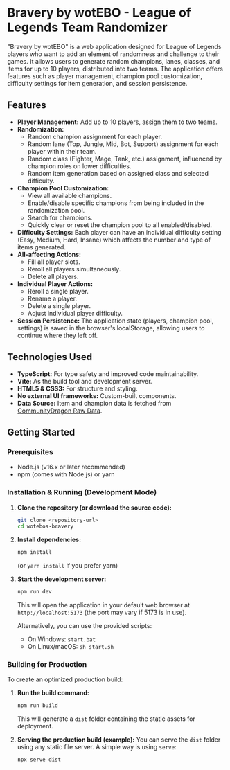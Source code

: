 # Bravery by wotEBO - League of Legends Team Randomizer

"Bravery by wotEBO" is a web application designed for League of Legends players who want to add an element of randomness and challenge to their games. It allows users to generate random champions, lanes, classes, and items for up to 10 players, distributed into two teams. The application offers features such as player management, champion pool customization, difficulty settings for item generation, and session persistence.

## Features

*   **Player Management:** Add up to 10 players, assign them to two teams.
*   **Randomization:**
    *   Random champion assignment for each player.
    *   Random lane (Top, Jungle, Mid, Bot, Support) assignment for each player within their team.
    *   Random class (Fighter, Mage, Tank, etc.) assignment, influenced by champion roles on lower difficulties.
    *   Random item generation based on assigned class and selected difficulty.
*   **Champion Pool Customization:**
    *   View all available champions.
    *   Enable/disable specific champions from being included in the randomization pool.
    *   Search for champions.
    *   Quickly clear or reset the champion pool to all enabled/disabled.
*   **Difficulty Settings:** Each player can have an individual difficulty setting (Easy, Medium, Hard, Insane) which affects the number and type of items generated.
*   **All-affecting Actions:**
    *   Fill all player slots.
    *   Reroll all players simultaneously.
    *   Delete all players.
*   **Individual Player Actions:**
    *   Reroll a single player.
    *   Rename a player.
    *   Delete a single player.
    *   Adjust individual player difficulty.
*   **Session Persistence:** The application state (players, champion pool, settings) is saved in the browser's localStorage, allowing users to continue where they left off.

## Technologies Used

*   **TypeScript:** For type safety and improved code maintainability.
*   **Vite:** As the build tool and development server.
*   **HTML5 & CSS3:** For structure and styling.
*   **No external UI frameworks:** Custom-built components.
*   **Data Source:** Item and champion data is fetched from [CommunityDragon Raw Data](https://raw.communitydragon.org/).

## Getting Started

### Prerequisites

*   Node.js (v16.x or later recommended)
*   npm (comes with Node.js) or yarn

### Installation & Running (Development Mode)

1.  **Clone the repository (or download the source code):**
    ```bash
    git clone <repository-url>
    cd wotebos-bravery
    ```

2.  **Install dependencies:**
    ```bash
    npm install
    ```
    (or `yarn install` if you prefer yarn)

3.  **Start the development server:**
    ```bash
    npm run dev
    ```

    This will open the application in your default web browser at `http://localhost:5173` (the port may vary if 5173 is in use).

    Alternatively, you can use the provided scripts:
    *   On Windows: `start.bat`
    *   On Linux/macOS: `sh start.sh`

  
### Building for Production

To create an optimized production build:

1.  **Run the build command:**
    ```bash
    npm run build
    ```
    This will generate a `dist` folder containing the static assets for deployment.

2.  **Serving the production build (example):**
    You can serve the `dist` folder using any static file server. A simple way is using `serve`:
    ```bash
    npx serve dist
    ```
